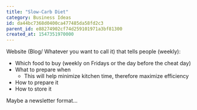 ```yaml
---
title: "Slow-Carb Diet"
category: Business Ideas
id: da44bc7368d0400ca477485da58fd2c3
parent_id: e88274902cf74d259101971a3bf81300
created_at: 1547351970000
---
```


Website (Blog/ Whatever you want to call it) that tells people (weekly):

- Which food to buy (weekly on Fridays or the day before the cheat day)
- What to prepare when
    - This will help minimize kitchen time, therefore maximize efficiency
- How to prepare it
- How to store it

Maybe a newsletter format...
                